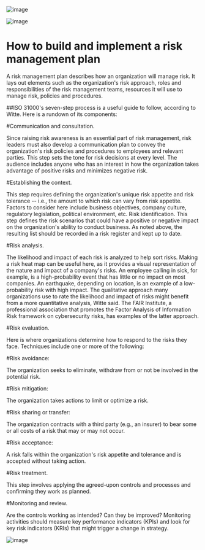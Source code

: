 ![image](https://user-images.githubusercontent.com/105038798/168465097-df82822f-e2a7-4c88-b4ad-edabab1bfa95.png)


![image](https://user-images.githubusercontent.com/105038798/168465019-d21161fe-e5b4-44cf-b373-b9ac5709dc03.png)

# How to build and implement a risk management plan

A risk management plan describes how an organization will manage risk. It lays out elements such as the organization's risk approach, roles and responsibilities of the risk management teams, resources it will use to manage risk, policies and procedures.



##ISO 31000's seven-step process is a useful guide to follow, according to Witte. Here is a rundown of its components:


#Communication and consultation. 

Since raising risk awareness is an essential part of risk management, risk leaders must also develop a communication plan to convey the organization's risk policies and procedures to employees and relevant parties. This step sets the tone for risk decisions at every level. The audience includes anyone who has an interest in how the organization takes advantage of positive risks and minimizes negative risk.


#Establishing the context.

This step requires defining the organization's unique risk appetite and risk tolerance -- i.e., the amount to which risk can vary from risk appetite. Factors to consider here include business objectives, company culture, regulatory legislation, political environment, etc.
Risk identification. This step defines the risk scenarios that could have a positive or negative impact on the organization's ability to conduct business. As noted above, the resulting list should be recorded in a risk register and kept up to date.

#Risk analysis. 

The likelihood and impact of each risk is analyzed to help sort risks. Making a risk heat map can be useful here, as it provides a visual representation of the nature and impact of a company's risks. An employee calling in sick, for example, is a high-probability event that has little or no impact on most companies. An earthquake, depending on location, is an example of a low-probability risk with high impact. The qualitative approach many organizations use to rate the likelihood and impact of risks might benefit from a more quantitative analysis, Witte said. The FAIR Institute, a professional association that promotes the Factor Analysis of Information Risk framework on cybersecurity risks, has examples of the latter approach.


#Risk evaluation. 

Here is where organizations determine how to respond to the risks they face. Techniques include one or more of the following:

#Risk avoidance: 

The organization seeks to eliminate, withdraw from or not be involved in the potential risk.

#Risk mitigation: 

The organization takes actions to limit or optimize a risk.

#Risk sharing or transfer: 

The organization contracts with a third party (e.g., an insurer) to bear some or all costs of a risk that may or may not occur.

#Risk acceptance: 

A risk falls within the organization's risk appetite and tolerance and is accepted without taking action.

#Risk treatment. 

This step involves applying the agreed-upon controls and processes and confirming they work as planned.

#Monitoring and review. 

Are the controls working as intended? Can they be improved? Monitoring activities should measure key performance indicators (KPIs) and look for key risk indicators (KRIs) that might trigger a change in strategy.

![image](https://user-images.githubusercontent.com/105038798/168465228-44a9175e-f853-4cfe-b90c-11634dc5def9.png)
